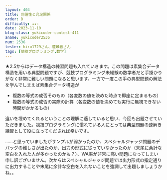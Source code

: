 ```yaml
---
layout: 404
title: 同値性と充足関係
order: D
difficulty: ★★☆
date: 2023-11-10
blog-class: yukicoder-contest-411
aname: yukicoder2536
num: 2536
tester: hiro1729さん、遭難者さん
tags: [競技プログラミング,数学]
---
```


<p>
★2.5からはデータ構造の練習問題も入れていきます。この問題は素集合データ構造を用いる典型問題ですが、競技プログラミング未経験の数学者だと手掛かりがなく非常に難しい問題になると思います。一方で一度この手の典型問題の解法を学んでしまえば素集合データ構造が
</p>
<ul>
<li> 複数の等式の成否そのもの（各変数の値を決めた時点で即座に定まるもの） </li>
<li> 複数の等式の成否の実際の計算（各変数の値を決めても実行に無視できない時間がかかるもの）</li>
</ul>
<p>
違いを埋めてくれるということの理解に適していると思い、今回も出題させていただきました。競技プログラミングに慣れている人にとっては典型問題の速解き練習として役に立ってくだされば幸いです。
</p>
<p>
……と思っていましたがサンプルが弱かったのか、スペシャルジャッジ問題のデバッグの難しさが出たのか、出力の形式に従っていなかったのか（末尾に余計な空白を入れた人が多かったのかも？）、WA率が非常に高い問題になってしまい申し訳ございません。次からはスペシャルジャッジ問題では出力形式の指定通りに出力することや末尾に余計な空白を入れないことを強調して出題しましょうかね。。
</p>
